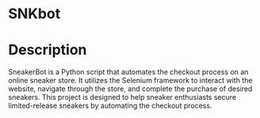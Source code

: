# SNKbot
# Description

SneakerBot is a Python script that automates the checkout process on an online sneaker store. It utilizes the Selenium framework to interact with the website, navigate through the store, and complete the purchase of desired sneakers. This project is designed to help sneaker enthusiasts secure limited-release sneakers by automating the checkout process.
